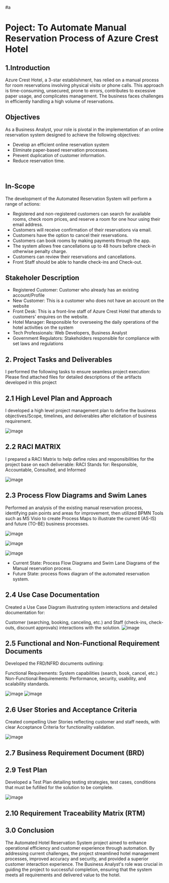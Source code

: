 #a<h1>Poject: To Automate Manual Reservation Process of Azure Crest Hotel</h1>


<h2>1.Introduction</h2>
Azure Crest Hotel, a 3-star establishment, has relied on a manual process for room reservations involving physical visits or phone calls. This approach is time-consuming, unsecured, prone to errors, contributes to excessive paper usage, and complicates management. The business faces challenges in efficiently handling a high volume of reservations.

<h2>Objectives</h2> 
As a Business Analyst, your role is pivotal in the implementation of an online reservation system designed to achieve the following objectives:

- Develop an efficient online reservation system 
- Eliminate paper-based reservation processes.
- Prevent duplication of customer information.
- Reduce reservation time.
<br />

<h2>In-Scope</h2> 
The development of the Automated Reservation System will perform a range of actions: 

- Registered and non-registered customers can search for available rooms, check room prices, and reserve a room for one hour using their email address.
- Customers will receive confirmation of their reservations via email.
- Customers have the option to cancel their reservations.
- Customers can book rooms by making payments through the app.
- The system allows free cancellations up to 48 hours before check-in otherwise penalty charge.
- Customers can review their reservations and cancellations.
-  Front Staff should be able to handle check-ins and Check-out.

<h2>Stakeholer Description</h2> 

- Registered Customer:	Customer who already has an existing account/Profile
- New Customer: 	This is a customer who does not have an account on the website
- Front Desk:	This is a front-line staff of Azure Crest Hotel that attends to customers' enquires on the website.
- Hotel Manager: 	Responsible for overseeing the daily operations of the hotel activities on the system
- Tech Professionals: 	Web Developers, Business Analyst
- Government Regulators:	Stakeholders responsible for compliance with set laws and regulations


<h2>2. Project Tasks and Deliverables</h2>
I performed the following tasks to ensure seamless project execution:
Please find attached files for detailed descriptions of the artifacts developed in this project

<h2>2.1 High Level Plan and Approach</h2>

I developed a high level project management plan to define the business objectives/Scope,  timelines, and deliverables after elicitation of business requirement.

![image](https://github.com/user-attachments/assets/982aabad-ca7a-4763-aeaf-02eedd58d162)


<h2>2.2 RACI MATRIX</h2>

I prepared a RACI Matrix to help define roles and responsibilities for the project base on each deliverable:
RACI Stands for: Responsible, Accountable, Consulted, and Informed

![image](https://github.com/user-attachments/assets/a5e9a7f1-e751-41bc-8994-008307a21b0b)



<h2>2.3 Process Flow Diagrams and Swim Lanes</h2>
Performed an analysis of the existing manual reservation process, identifying pain points and areas for improvement, 
then utilized BPMN Tools such as MS Visio to create Process Maps
to illustrate the current (AS-IS) and future (TO-BE) business processes.

![image](https://github.com/user-attachments/assets/21512957-d5d8-4066-a49b-4c631abfb1f9)

![image](https://github.com/user-attachments/assets/4d10e49e-b0de-4180-933a-97cd764221b9)

![image](https://github.com/user-attachments/assets/2502ba99-d3bd-44b6-919e-735424a4692a)



- Current State: Process Flow Diagrams and Swim Lane Diagrams of the Manual reservation process.
- Future State: process flows diagram of the automated reservation system.

<h2>2.4 Use Case Documentation</h2>

Created a Use Case Diagram illustrating system interactions and detailed documentation for:

Customer (searching, booking, canceling, etc.) and
Staff (check-ins, check-outs, discount approvals) interactions with the solution.
![image](https://github.com/user-attachments/assets/26fbdc01-3042-425b-ad24-74cf81e6f40d)


<h2>2.5 Functional and Non-Functional Requirement Documents</h2>

Developed the FRD/NFRD documents outlining:

Functional Requirements: System capabilities (search, book, cancel, etc.)
Non-Functional Requirements: Performance, security, usability, and scalability standards.

![image](https://github.com/user-attachments/assets/e06b8f8a-ebd5-441c-b8a2-e7531e9deca2)
![image](https://github.com/user-attachments/assets/9e434041-5e39-4655-b40c-43fecdd9cd1f)

<h2>2.6 User Stories and Acceptance Criteria</h2>

Created compelling User Stories reflecting customer and staff needs, with clear Acceptance Criteria for functionality validation.

![image](https://github.com/user-attachments/assets/b2aa7428-b4ba-42ee-8c92-2dca3cc3f84e)

<h2>2.7 Business Requirement Document (BRD)</h2>


<h2>2.9 Test Plan</h2>


Developed a Test Plan detailing testing strategies, test cases, conditions that must be fufilled for the solution to be complete.

![image](https://github.com/user-attachments/assets/3ea39170-9f4f-4147-a307-7971a6ea19f6)

<h2>2.10 Requirement Traceability Matrix (RTM)</h2>

<h2>3.0 Conclusion</h2>
The Automated Hotel Reservation System project aimed to enhance operational efficiency and customer experience through automation. By addressing current challenges, the project streamlined hotel management processes, improved accuracy and security, and provided a superior customer interaction experience. The Business Analyst's role was crucial in guiding the project to successful completion, ensuring that the system meets all requirements and delivered value to the hotel.
  




<!--
 ```diff
- text in red
+ text in green
! text in orange
# text in gray
@@ text in purple (and bold)@@
```
--!>
